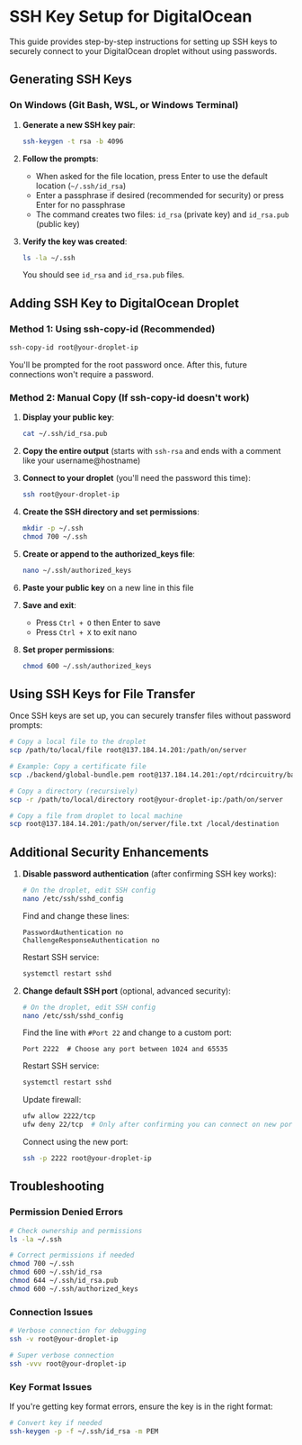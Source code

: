 # SSH Key Setup for DigitalOcean

This guide provides step-by-step instructions for setting up SSH keys to securely connect to your DigitalOcean droplet without using passwords.

## Generating SSH Keys

### On Windows (Git Bash, WSL, or Windows Terminal)

1. **Generate a new SSH key pair**:
   ```bash
   ssh-keygen -t rsa -b 4096
   ```

2. **Follow the prompts**:
   - When asked for the file location, press Enter to use the default location (`~/.ssh/id_rsa`)
   - Enter a passphrase if desired (recommended for security) or press Enter for no passphrase
   - The command creates two files: `id_rsa` (private key) and `id_rsa.pub` (public key)

3. **Verify the key was created**:
   ```bash
   ls -la ~/.ssh
   ```
   You should see `id_rsa` and `id_rsa.pub` files.

## Adding SSH Key to DigitalOcean Droplet

### Method 1: Using ssh-copy-id (Recommended)

```bash
ssh-copy-id root@your-droplet-ip
```
You'll be prompted for the root password once. After this, future connections won't require a password.

### Method 2: Manual Copy (If ssh-copy-id doesn't work)

1. **Display your public key**:
   ```bash
   cat ~/.ssh/id_rsa.pub
   ```

2. **Copy the entire output** (starts with `ssh-rsa` and ends with a comment like your username@hostname)

3. **Connect to your droplet** (you'll need the password this time):
   ```bash
   ssh root@your-droplet-ip
   ```

4. **Create the SSH directory and set permissions**:
   ```bash
   mkdir -p ~/.ssh
   chmod 700 ~/.ssh
   ```

5. **Create or append to the authorized_keys file**:
   ```bash
   nano ~/.ssh/authorized_keys
   ```
   
6. **Paste your public key** on a new line in this file

7. **Save and exit**:
   - Press `Ctrl + O` then Enter to save
   - Press `Ctrl + X` to exit nano

8. **Set proper permissions**:
   ```bash
   chmod 600 ~/.ssh/authorized_keys
   ```

## Using SSH Keys for File Transfer

Once SSH keys are set up, you can securely transfer files without password prompts:

```bash
# Copy a local file to the droplet
scp /path/to/local/file root@137.184.14.201:/path/on/server

# Example: Copy a certificate file
scp ./backend/global-bundle.pem root@137.184.14.201:/opt/rdcircuitry/backend/

# Copy a directory (recursively)
scp -r /path/to/local/directory root@your-droplet-ip:/path/on/server

# Copy a file from droplet to local machine
scp root@137.184.14.201:/path/on/server/file.txt /local/destination
```

## Additional Security Enhancements

1. **Disable password authentication** (after confirming SSH key works):
   ```bash
   # On the droplet, edit SSH config
   nano /etc/ssh/sshd_config
   ```
   
   Find and change these lines:
   ```
   PasswordAuthentication no
   ChallengeResponseAuthentication no
   ```
   
   Restart SSH service:
   ```bash
   systemctl restart sshd
   ```

2. **Change default SSH port** (optional, advanced security):
   ```bash
   # On the droplet, edit SSH config
   nano /etc/ssh/sshd_config
   ```
   
   Find the line with `#Port 22` and change to a custom port:
   ```
   Port 2222  # Choose any port between 1024 and 65535
   ```
   
   Restart SSH service:
   ```bash
   systemctl restart sshd
   ```
   
   Update firewall:
   ```bash
   ufw allow 2222/tcp
   ufw deny 22/tcp  # Only after confirming you can connect on new port
   ```
   
   Connect using the new port:
   ```bash
   ssh -p 2222 root@your-droplet-ip
   ```

## Troubleshooting

### Permission Denied Errors
```bash
# Check ownership and permissions
ls -la ~/.ssh

# Correct permissions if needed
chmod 700 ~/.ssh
chmod 600 ~/.ssh/id_rsa
chmod 644 ~/.ssh/id_rsa.pub
chmod 600 ~/.ssh/authorized_keys
```

### Connection Issues
```bash
# Verbose connection for debugging
ssh -v root@your-droplet-ip

# Super verbose connection
ssh -vvv root@your-droplet-ip
```

### Key Format Issues
If you're getting key format errors, ensure the key is in the right format:
```bash
# Convert key if needed
ssh-keygen -p -f ~/.ssh/id_rsa -m PEM
``` 